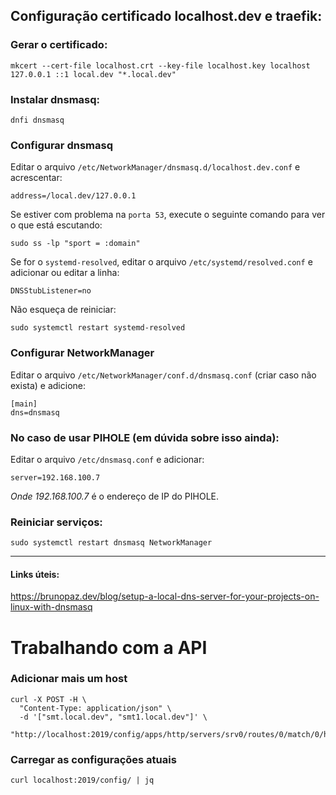 ## Configuração certificado localhost.dev e traefik:

### Gerar o certificado:
`mkcert --cert-file localhost.crt --key-file localhost.key localhost 127.0.0.1 ::1 local.dev "*.local.dev"`

### Instalar dnsmasq:
`dnfi dnsmasq`

### Configurar dnsmasq

Editar o arquivo `/etc/NetworkManager/dnsmasq.d/localhost.dev.conf` e acrescentar:

`address=/local.dev/127.0.0.1`

Se estiver com problema na `porta 53`, execute o seguinte comando para ver o que está escutando:

`sudo ss -lp "sport = :domain"`

Se for o `systemd-resolved`, editar o arquivo `/etc/systemd/resolved.conf` e adicionar ou editar a linha:

`DNSStubListener=no`

Não esqueça de reiniciar:

`sudo systemctl restart systemd-resolved`

### Configurar NetworkManager

Editar o arquivo `/etc/NetworkManager/conf.d/dnsmasq.conf` (criar caso não exista) e adicione:

```
[main]
dns=dnsmasq
```

### No caso de usar PIHOLE (em dúvida sobre isso ainda):
Editar o arquivo `/etc/dnsmasq.conf` e adicionar:

```
server=192.168.100.7
```

*Onde 192.168.100.7* é o endereço de IP do PIHOLE.


### Reiniciar serviços:

`sudo systemctl restart dnsmasq NetworkManager`

---

#### Links úteis:

https://brunopaz.dev/blog/setup-a-local-dns-server-for-your-projects-on-linux-with-dnsmasq

# Trabalhando com a API

### Adicionar mais um host

```
curl -X POST -H \
  "Content-Type: application/json" \
  -d '["smt.local.dev", "smt1.local.dev"]' \
  "http://localhost:2019/config/apps/http/servers/srv0/routes/0/match/0/host/..."
```

### Carregar as configurações atuais

`curl localhost:2019/config/ | jq`


